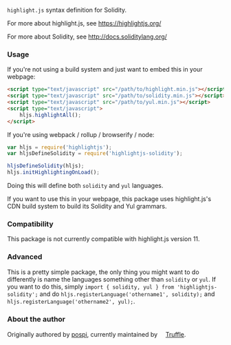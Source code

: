 `highlight.js` syntax definition for Solidity.

For more about highlight.js, see https://highlightjs.org/

For more about Solidity, see http://docs.soliditylang.org/

### Usage

If you're not using a build system and just want to embed this in your webpage:

```html
<script type="text/javascript" src="/path/to/highlight.min.js"></script>
<script type="text/javascript" src="/path/to/solidity.min.js"></script>
<script type="text/javascript" src="/path/to/yul.min.js"></script>
<script type="text/javascript">
    hljs.highlightAll();
</script>
```

If you're using webpack / rollup / browserify / node:
   
```javascript
var hljs = require('highlightjs');
var hljsDefineSolidity = require('highlightjs-solidity');

hljsDefineSolidity(hljs);
hljs.initHighlightingOnLoad();
```

Doing this will define both `solidity` and `yul` languages.

If you want to use this in your webpage, this package uses highlight.js's CDN build system to build its Solidity and Yul grammars.

### Compatibility

This package is not currently compatible with highlight.js version 11.

### Advanced

This is a pretty simple package, the only thing you might want to do differently is name the languages something other than `solidity` or `yul`. If you want to do this, simply `import { solidity, yul } from 'highlightjs-solidity';` and do `hljs.registerLanguage('othername1', solidity);` and `hljs.registerLanguage('othername2', yul);`.

### About the author

Originally authored by [pospi](http://pospi.spadgos.com), currently maintained by <img src="https://www.trufflesuite.com/img/truffle-logomark.svg" width="15" />[Truffle](https://www.trufflesuite.com/).

